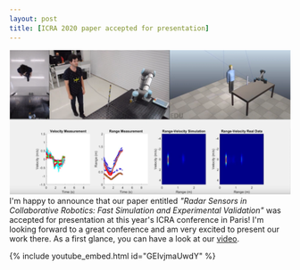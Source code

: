 ```yaml
---
layout: post
title: [ICRA 2020 paper accepted for presentation]
---
```

![ICRA2020](/images/icra202.png)
I'm happy to announce that our paper entitled *"Radar Sensors in Collaborative Robotics: Fast Simulation and Experimental Validation"* was accepted for presentation at this year's ICRA conference in Paris! I'm looking forward to a great conference and am very excited to present our work there. As a first glance, you can have a look at our [video](https://www.youtube.com/watch?v=GEIvjmaUwdY).

{% include youtube_embed.html id="GEIvjmaUwdY" %}  
